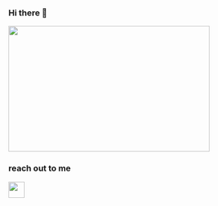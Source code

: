 ### Hi there 👋
<img src ="https://camo.githubusercontent.com/6c83d44cce2207f2ebe74e1164eab7b6c91a6f97912817de565345186914c44f/68747470733a2f2f692e70696e696d672e636f6d2f6f726967696e616c732f38662f39312f32382f38663931323839366163343932326461623862633663346333636265646335622e676966" aling="right" width="400" height="250">

### reach out to me

[<img height="32" width="32" src="https://www.omnicoreagency.com/wp-content/uploads/2018/02/Youtube-Logo-300x211.png" />][youtube]

[youtube]:https://www.youtube.com/channel/UCxLH__BWSkLbMklWzAGQrOg

<!--
**katliamsgo/katliamsgo** is a ✨ _special_ ✨ repository because its `README.md` (this file) appears on your GitHub profile.

Here are some ideas to get you started:

- 🔭 I’m currently working on ...
- 🌱 I’m currently learning ...
- 👯 I’m looking to collaborate on ...
- 🤔 I’m looking for help with ...
- 💬 Ask me about ...
- 📫 How to reach me: ...
- 😄 Pronouns: ...
- ⚡ Fun fact: ...
-->
